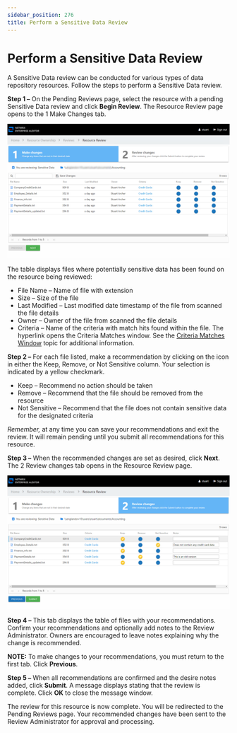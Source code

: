 ```yaml
---
sidebar_position: 276
title: Perform a Sensitive Data Review
---
```


# Perform a Sensitive Data Review

A Sensitive Data review can be conducted for various types of data repository resources. Follow the steps to perform a Sensitive Data review.

**Step 1 –** On the Pending Reviews page, select the resource with a pending Sensitive Data review and click **Begin Review**. The Resource Review page opens to the 1 Make Changes tab.

![Sensitive Data Resource Review Make changes page](../../../../../../../static/Content/Resources/Images/Access/InformationCenter/ResourceReviews/ReviewPageSensitiveData.png "Sensitive Data Resource Review Make changes page")

The table displays files where potentially sensitive data has been found on the resource being reviewed:

* File Name – Name of file with extension
* Size – Size of the file
* Last Modified – Last modified date timestamp of the file from scanned the file details
* Owner – Owner of the file from scanned the file details
* Criteria – Name of the criteria with match hits found within the file. The hyperlink opens the Criteria Matches window. See the [Criteria Matches Window](../Window/CriteriaMatches#Criteria "Criteria Matches Window ") topic for additional information.

**Step 2 –** For each file listed, make a recommendation by clicking on the icon in either the Keep, Remove, or Not Sensitive column. Your selection is indicated by a yellow checkmark.

* Keep – Recommend no action should be taken
* Remove – Recommend that the file should be removed from the resource
* Not Sensitive – Recommend that the file does not contain sensitive data for the designated criteria

*Remember,* at any time you can save your recommendations and exit the review. It will remain pending until you submit all recommendations for this resource.

**Step 3 –** When the recommended changes are set as desired, click **Next**. The 2 Review changes tab opens in the Resource Review page.

![Sensitive Data review Review changes tab](../../../../../../../static/Content/Resources/Images/Access/InformationCenter/ResourceReviews/ReviewPageSensitiveData2.png "Sensitive Data review Review changes tab")

**Step 4 –** This tab displays the table of files with your recommendations. Confirm your recommendations and optionally add notes to the Review Administrator. Owners are encouraged to leave notes explaining why the change is recommended.

**NOTE:** To make changes to your recommendations, you must return to the first tab. Click **Previous**.

**Step 5 –** When all recommendations are confirmed and the desire notes added, click **Submit**. A message displays stating that the review is complete. Click **OK** to close the message window.

The review for this resource is now complete. You will be redirected to the Pending Reviews page. Your recommended changes have been sent to the Review Administrator for approval and processing.